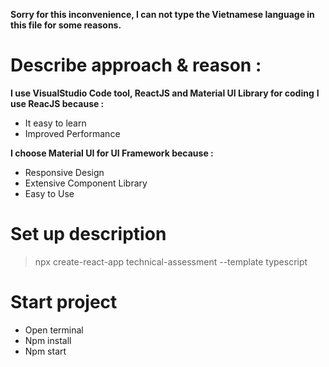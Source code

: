 **Sorry for this inconvenience, I can not type the Vietnamese language in this file for some reasons.**

# Describe approach & reason :

**I use VisualStudio Code tool, ReactJS and Material UI Library for coding**
**I use ReacJS because :**

- It easy to learn
- Improved Performance

**I choose Material UI for UI Framework because :**

- Responsive Design
- Extensive Component Library
- Easy to Use

# Set up description

> npx create-react-app technical-assessment --template typescript

# Start project

- Open terminal
- Npm install
- Npm start
